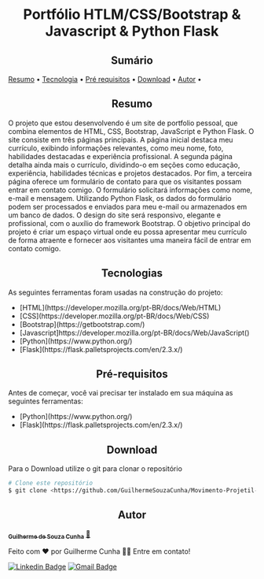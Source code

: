 <!-- ---------------------------------- Tituo ---------------------------------- -->
<h1 align="center">Portfólio HTLM/CSS/Bootstrap & Javascript & Python Flask</h1>

<!-- ---------------------------------- Status ---------------------------------- -->
<!--<h4 align="center">🚧  Projeto Em construção...  🚧</h4>-->

<!-- ---------------------------------- Sumario ---------------------------------- -->
<h2 align="center">Sumário</h2>
<p>
 <a href="#resumo">Resumo</a> •
 <a href="#tecnologia">Tecnologia</a> •
 <a href="#pre-requisitos">Pré requisitos</a> •
 <a href="#download">Download</a> •
 <a href="#autor">Autor</a> •
</p>

<!-- ---------------------------------- Resumo ---------------------------------- -->
<!-- Resumo -->
<h2 align="center">Resumo</h2>

<p id="resumo">O projeto que estou desenvolvendo é um site de portfolio pessoal, que combina elementos de HTML, CSS, Bootstrap, JavaScript e Python Flask. O site consiste em três páginas principais. A página inicial destaca meu currículo, exibindo informações relevantes, como meu nome, foto, habilidades destacadas e experiência profissional. A segunda página detalha ainda mais o currículo, dividindo-o em seções como educação, experiência, habilidades técnicas e projetos destacados. Por fim, a terceira página oferece um formulário de contato para que os visitantes possam entrar em contato comigo. O formulário solicitará informações como nome, e-mail e mensagem. Utilizando Python Flask, os dados do formulário podem ser processados e enviados para meu e-mail ou armazenados em um banco de dados. O design do site será responsivo, elegante e profissional, com o auxílio do framework Bootstrap. O objetivo principal do projeto é criar um espaço virtual onde eu possa apresentar meu currículo de forma atraente e fornecer aos visitantes uma maneira fácil de entrar em contato comigo.</p>

<!-- ---------------------------------- Tecnologias ---------------------------------- -->
<h2 align="center" id="tecnologia">Tecnologias</h2>

<p>As seguintes ferramentas foram usadas na construção do projeto:</p>

<ul>
  <li>[HTML](https://developer.mozilla.org/pt-BR/docs/Web/HTML)</li>
  <li>[CSS](https://developer.mozilla.org/pt-BR/docs/Web/CSS)</li>
  <li>[Bootstrap](https://getbootstrap.com/)</li>
  <li>[Javascript]https://developer.mozilla.org/pt-BR/docs/Web/JavaScript()</li>
  <li>[Python](https://www.python.org/)</li>
  <li>[Flask](https://flask.palletsprojects.com/en/2.3.x/)</li>
</ul>

<!-- ---------------------------------- Pré requisitos ---------------------------------- -->
<h2 align="center" id="pre-requisitos">Pré-requisitos</h2>

<p>Antes de começar, você vai precisar ter instalado em sua máquina as seguintes ferramentas:</p>

<ul>
  <li>[Python](https://www.python.org/)</li>
  <li>[Flask](https://flask.palletsprojects.com/en/2.3.x/)</li>
</ul>

<!-- ---------------------------------- Download ---------------------------------- -->
<h2 align="center" id="download">Download</h2>

<p>Para o Download utilize o git para clonar o repositório</p>

```bash
# Clone este repositório
$ git clone <https://github.com/GuilhermeSouzaCunha/Movimento-Projetil-Fisica/>
```

<!-- ---------------------------------- Autor ---------------------------------- -->
<h2 align="center" id="autor">Autor</h2>

<a href="https://github.com/GuilhermeSouzaCunha/"><sub><b>Guilherme de Souza Cunha</b></sub></a> 
<a href="https://github.com/GuilhermeSouzaCunha/">🚀</a>

Feito com ❤️ por Guilherme Cunha 👋🏽 Entre em contato!

[![Linkedin Badge](https://img.shields.io/badge/-Guilherme-blue?style=flat-square&logo=Linkedin&logoColor=white&link=https://br.linkedin.com/in/guilherme-de-souza-cunha-b6841b267)](https://br.linkedin.com/in/guilherme-de-souza-cunha-b6841b267) 
[![Gmail Badge](https://img.shields.io/badge/-guiscunha123@gmail.com-c14438?style=flat-square&logo=Gmail&logoColor=white&link=mailto:guiscunha123@gmail.com)](mailto:guiscunha123@gmail.com)
